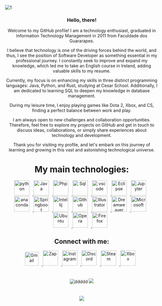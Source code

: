 ![1](https://user-images.githubusercontent.com/136653792/257000781-c9ea9605-7a8a-457d-90ec-60c4c29b4003.jpeg)
<div  align="center"> 
 

### Hello, there! 


Welcome to my GitHub profile! I am a technology enthusiast, graduated in Information Technology Management in 2011 from Faculdade dos Guararapes.

I believe that technology is one of the driving forces behind the world, and thus, I see the position of Software Developer as something essential in my professional journey. I constantly seek to improve and expand my knowledge, which led me to take an English course in Ireland, adding valuable skills to my resume.

Currently, my focus is on enhancing my skills in three distinct programming languages: Java, Python, and Rust, studying at Cesar School. Additionally, I am dedicated to learning SQL to deepen my knowledge in database management.

During my leisure time, I enjoy playing games like Dota 2, Xbox, and CS, finding a perfect balance between work and play.

I am always open to new challenges and collaboration opportunities. Therefore, feel free to explore my projects on GitHub and get in touch to discuss ideas, collaborations, or simply share experiences about technology and development.

Thank you for visiting my profile, and let's embark on this journey of learning and growing in this vast and astonishing technological universe.



# My main technologies:

<a href="https://www.python.org/" target="_blank" rel="noreferrer">
      <img  alt="python" height="50px" style="padding-right:10px;" src="https://cdn.jsdelivr.net/gh/devicons/devicon/icons/python/python-original.svg" />
  </a>
  <a href="https://www.java.com/pt-BR/" target="_blank" rel="noreferrer">
      <img  alt="Java" height="50px" style="padding-right:10px; ;" src="https://cdn.jsdelivr.net/gh/devicons/devicon/icons/java/java-original.svg"/>
  </a>
  <a href="https://www.php.net" target="_blank" rel="noreferrer">
      <img  alt="Php" height="50px" style="padding-right:10px;" src="https://cdn.jsdelivr.net/gh/devicons/devicon/icons/php/php-original.svg" />
  </a>
  <a href="https://www.mysql.com" target="_blank" rel="noreferrer">
      <img  alt="Sql" height="50px" style="padding-right:10px;" src="https://cdn.jsdelivr.net/gh/devicons/devicon/icons/mysql/mysql-plain.svg"/>
  </a>
  <a href="https://code.visualstudio.com/" target="_blank" rel="noreferrer">
      <img  alt="vscode" height="50px" style="padding-right:10px;"src="https://cdn.jsdelivr.net/gh/devicons/devicon/icons/vscode/vscode-original.svg"/>
  </a>
  <a href="https://www.eclipse.org/" target="_blank" rel="noreferrer">
      <img  alt="Eclipse" height="50px" style="padding-right:10px;" src="https://cdn.freebiesupply.com/logos/large/2x/eclipse-11-logo-svg-vector.svg" />
  </a>
    <a href="http://jupyter.org/" target="_blank" rel="noreferrer">
      <img  alt="Jupyter" height="50px" style="padding-right:10px;"src="https://cdn.jsdelivr.net/gh/devicons/devicon/icons/jupyter/jupyter-original-wordmark.svg"/>
  </a>
  <a href="https://www.anaconda.com" target="_blank" rel="noreferrer">
      <img  alt="anaconda" height="50px" style="padding-right:10px;" src="https://cdn.jsdelivr.net/gh/devicons/devicon/icons/anaconda/anaconda-original.svg"/>
  </a>
  <a href="https://spring.io/projects/spring-boot" target="_blank" rel="noreferrer">
      <img  alt="Springboot" height="50px" style="padding-right:10px;" src="https://cdn.jsdelivr.net/gh/devicons/devicon/icons/spring/spring-original.svg"/>
  </a>
   <a href="https://www.jetbrains.com/pt-br/idea/" target="_blank" rel="noreferrer">
      <img  alt="Intellij" height="50px" style="padding-right:10px;" src="https://upload.wikimedia.org/wikipedia/commons/9/9c/IntelliJ_IDEA_Icon.svg"/>
  </a>
   <a href="https://github.com/HalleyVeras" target="_blank" rel="noreferrer">
      <img  alt="Github" height="50px" style="padding-right:10px;" src="https://cdn.jsdelivr.net/gh/devicons/devicon/icons/git/git-original.svg"/>
  </a>
   <a href="https://www.adobe.com" target="_blank" rel="noreferrer">
      <img  alt="Illustrator" height="50px" style="padding-right:10px;" src="https://upload.wikimedia.org/wikipedia/commons/f/fb/Adobe_Illustrator_CC_icon.svg"/>
  </a>
  <a href="https://www.adobe.com" target="_blank" rel="noreferrer">
      <img  alt="Dreamweaver" height="50px" style="padding-right:10px;" src="https://upload.wikimedia.org/wikipedia/commons/7/75/Adobe_Dreamweaver_CC_icon.svg"/>
  </a>
  <a href="https://www.microsoft.com/pt-br" target="_blank" rel="noreferrer">
      <img  alt="Microsoft" height="50px" style="padding-right:10px;" src="https://upload.wikimedia.org/wikipedia/commons/4/44/Microsoft_logo.svg"/>
  </a>
  <a href="https://ubuntu.com/download" target="_blank" rel="noreferrer">
      <img  alt="Ubuntu" height="50px" style="padding-right:10px;" src="https://cdn.jsdelivr.net/gh/devicons/devicon/icons/ubuntu/ubuntu-plain.svg"/>
  </a>
  <a href="https://www.opera.com/" target="_blank" rel="noreferrer">
      <img  alt="Opera" height="50px" style="padding-right:10px;" src="https://cdn.jsdelivr.net/gh/devicons/devicon/icons/opera/opera-original.svg"/>
  </a>
  <a href="https://www.mozilla.org/pt-BR/firefox/" target="_blank" rel="noreferrer">
      <img  alt="Firefox" height="50px" style="padding-right:10px;" src="https://cdn.jsdelivr.net/gh/devicons/devicon/icons/firefox/firefox-original.svg"/>
  </a>        


## Connect with me: 

<a href="mailto:halleyveras@gmail.com" target="_blank" rel="noreferrer">
      <img  alt="Gmail" height="45px" style="padding-right:10px;" src="https://upload.wikimedia.org/wikipedia/commons/7/7e/Gmail_icon_%282020%29.svg" />
  </a>
  <a href="https://w.app/HalleyVeras" target="_blank" rel="noreferrer">
      <img  alt="Zap" height="50px" style="padding-right:10px; ;" src="https://upload.wikimedia.org/wikipedia/commons/6/6b/WhatsApp.svg"/>
  </a>
  <a href="https://www.instagram.com/halley.veras/" target="_blank" rel="noreferrer">
      <img  alt="Instagram" height="50px" style="padding-right:10px;" src="https://upload.wikimedia.org/wikipedia/commons/e/e7/Instagram_logo_2016.svg" />
  </a>
  <a href="https://discord.gg/XQpa3YUH" target="_blank" rel="noreferrer">
      <img  alt="Discord" height="50px" style="padding-right:10px;" src="https://www.svgrepo.com/show/353655/discord-icon.svg"/>
  </a>
  <a href="https://steamcommunity.com/profiles/76561198087182726/" target="_blank" rel="noreferrer">
      <img  alt="Steam" height="50px" style="padding-right:10px;"src="https://www.svgrepo.com/show/452107/steam.svg"/>
  </a>
  <a href="https://www.xbox.com/play/share/friend/HX8M3AY7UR" target="_blank" rel="noreferrer">
      <img  alt="Xbox" height="50px" style="padding-right:10px;" src="https://www.svgrepo.com/show/452137/xbox.svg" />
  </a>

#

![ddddd](http://github-profile-summary-cards.vercel.app/api/cards/stats?username=HalleyVeras&theme=tokyonight)
![](http://github-profile-summary-cards.vercel.app/api/cards/most-commit-language?username=HalleyVeras&theme=tokyonight&exclude={exclude})
#

![](http://github-profile-summary-cards.vercel.app/api/cards/profile-details?username=HalleyVeras&theme=tokyonight)
 




